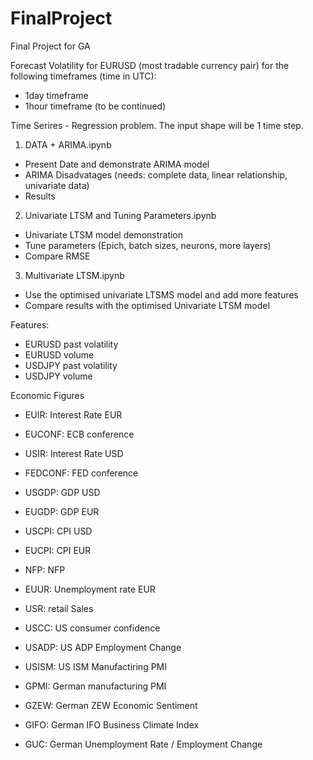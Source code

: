 # FinalProject
Final Project for GA

Forecast Volatility for EURUSD (most tradable currency pair) for the following timeframes (time in UTC):
- 1day timeframe
- 1hour timeframe (to be continued)

Time Serires - Regression problem. The input shape will be 1 time step.

1. DATA + ARIMA.ipynb
- Present Date and demonstrate ARIMA model
- ARIMA Disadvatages (needs: complete data, linear relationship, univariate data)
- Results

2. Univariate LTSM and Tuning Parameters.ipynb
- Univariate LTSM model demonstration
- Tune parameters (Epich, batch sizes, neurons, more layers)
- Compare RMSE

3. Multivariate LTSM.ipynb
- Use the optimised univariate LTSMS model and add more features
- Compare results with the optimised Univariate LTSM model

Features:
- EURUSD past volatility
- EURUSD volume
- USDJPY past volatility
- USDJPY volume

Economic Figures
- EUIR: Interest Rate EUR
- EUCONF: ECB conference
- USIR: Interest Rate USD
- FEDCONF: FED conference
- USGDP: GDP USD
- EUGDP: GDP EUR
- USCPI: CPI USD
- EUCPI: CPI EUR
- NFP: NFP
- EUUR: Unemployment rate EUR

- USR: retail Sales
- USCC: US consumer confidence
- USADP: US ADP Employment Change
- USISM: US ISM Manufactiring PMI

- GPMI: German manufacturing PMI
- GZEW: German ZEW Economic Sentiment 
- GIFO: German IFO Business Climate Index
- GUC: German Unemployment Rate / Employment Change
